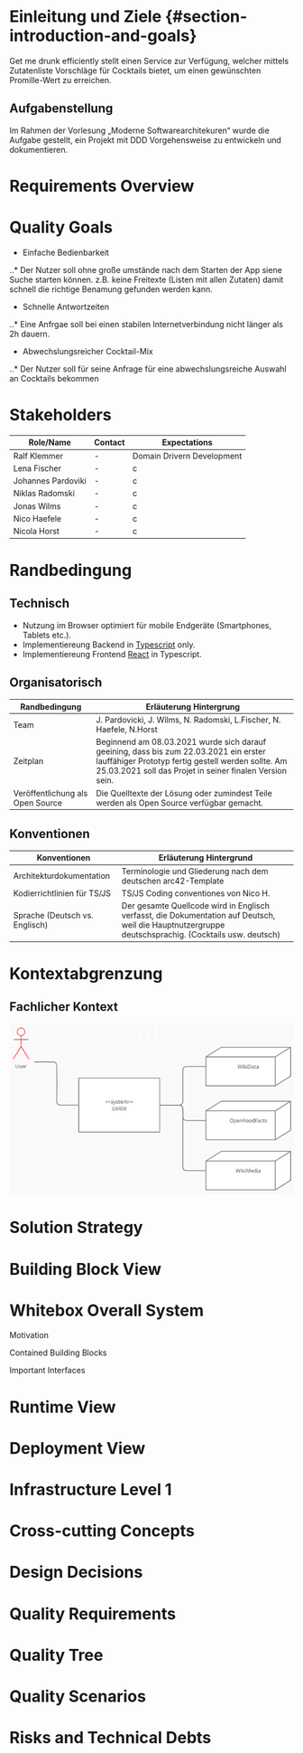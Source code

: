 
# Einleitung und Ziele {#section-introduction-and-goals}
Get me drunk efficiently stellt einen Service zur Verfügung, welcher mittels Zutatenliste Vorschläge für Cocktails bietet, um einen gewünschten Promille-Wert zu erreichen.

## Aufgabenstellung
Im Rahmen der Vorlesung „Moderne Softwarearchitekuren“ wurde die Aufgabe gestellt, ein Projekt mit DDD Vorgehensweise zu entwickeln und dokumentieren.

# Requirements Overview

# Quality Goals
* Einfache Bedienbarkeit

..* Der Nutzer soll ohne große umstände nach dem Starten der App siene Suche starten können. z.B. keine Freitexte (Listen mit allen Zutaten) damit schnell die richtige Benamung gefunden werden kann.

* Schnelle Antwortzeiten

..* Eine Anfrgae soll bei einen stabilen Internetverbindung nicht länger als 2h dauern.

* Abwechslungsreicher Cocktail-Mix

..* Der Nutzer soll für seine Anfrage für eine abwechslungsreiche Auswahl an Cocktails bekommen 


# Stakeholders

| Role/Name            | Contact                   | Expectations              
-----------------------|---------------------------|----------------------------
| Ralf Klemmer         | -                         | Domain Drivern Development
| Lena Fischer         | -                         | c
| Johannes Pardoviki   | -                         | c
| Niklas Radomski      | -                         | c
| Jonas Wilms          | -                         | c
| Nico Haefele         | -                         | c
| Nicola Horst         | -                         | c


# Randbedingung
## Technisch
* Nutzung im Browser optimiert für mobile Endgeräte (Smartphones, Tablets etc.).
* Implementiereung Backend in [Typescript][Typescript_JS] only.
* Implementiereung Frontend [React][React_JS] in Typescript.


## Organisatorisch
| Randbedingung     | Erläuterung Hintergrung |
--------------------|-------------------------|
| Team              | J. Pardovicki, J. Wilms, N. Radomski, L.Fischer, N. Haefele, N.Horst|
| Zeitplan          | Beginnend am 08.03.2021 wurde sich darauf geeining, dass bis zum 22.03.2021 ein erster lauffähiger Prototyp fertig gestell werden sollte. Am 25.03.2021 soll das Projet in seiner finalen Version sein.|
| Veröffentlichung als Open Source | Die Quelltexte der Lösung oder zumindest Teile werden als Open Source verfügbar gemacht.|

## Konventionen
| Konventionen  | Erläuterung Hintergrund |
----------------|-------------------------|
| Architekturdokumentation | Terminologie und Gliederung nach dem deutschen arc42-Template|
| Kodierrichtlinien für TS/JS |TS/JS Coding conventiones von Nico H.|
| Sprache (Deutsch vs. Englisch) | Der gesamte Quellcode wird in Englisch verfasst, die Dokumentation auf Deutsch, weil die Hauptnutzergruppe deutschsprachig. (Cocktails usw. deutsch)|

# Kontextabgrenzung

## Fachlicher Kontext
![Fachlicher Kontext][Fachlicher_Kontext]



# Solution Strategy

# Building Block View

# Whitebox Overall System

Motivation

Contained Building Blocks

Important Interfaces

# Runtime View

# Deployment View

# Infrastructure Level 1

# Cross-cutting Concepts

# Design Decisions

# Quality Requirements

# Quality Tree

# Quality Scenarios

# Risks and Technical Debts



[React_JS]: https://reactjs.org/docs/getting-started.html
[Typescript_JS]: https://www.typescriptlang.org/


[Fachlicher_Kontext]: doc_ressources\fachlicher_kontext.png "fachlicher kontext png"